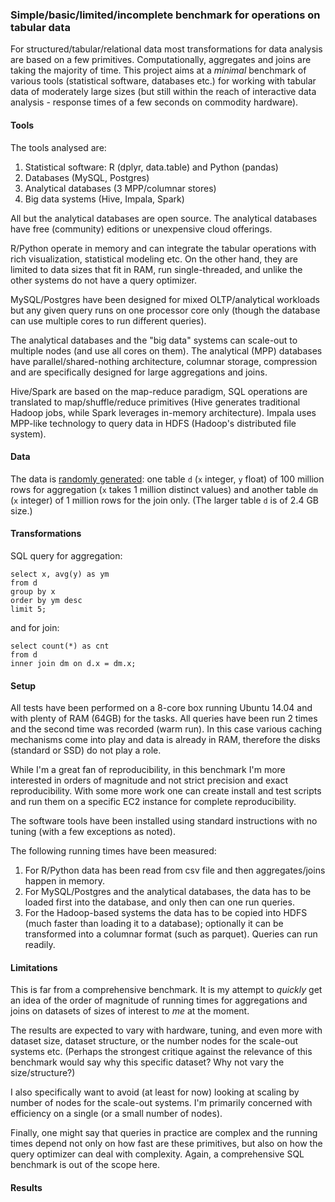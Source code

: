 
### Simple/basic/limited/incomplete benchmark for operations on tabular data

For structured/tabular/relational data most transformations for data analysis are based on a few
primitives. Computationally, aggregates and joins are taking the majority
of time. This project aims at a *minimal* benchmark of various tools 
(statistical software, databases etc.) for working with tabular data of moderately
large sizes (but still within the reach of interactive data analysis - response times
of a few seconds on commodity hardware).


#### Tools

The tools analysed are:

1. Statistical software: R (dplyr, data.table) and Python (pandas)
2. Databases (MySQL, Postgres)
3. Analytical databases (3 MPP/columnar stores)
4. Big data systems (Hive, Impala, Spark)

All but the analytical databases are open source. The analytical databases have free (community) editions
or unexpensive cloud offerings. 

R/Python operate in memory and can integrate the tabular operations
with rich visualization, statistical modeling etc. On the other hand, they are limited to data sizes
that fit in RAM, run single-threaded, and unlike the other systems do not have a query optimizer.

MySQL/Postgres have been designed for mixed OLTP/analytical workloads but any given query runs
on one processor core only (though the database can use multiple cores to run different queries).

The analytical databases and the "big data" systems can scale-out to multiple nodes (and use all cores on them). 
The analytical (MPP) databases have parallel/shared-nothing architecture, columnar storage, compression and are specifically
designed for large aggregations and joins.

Hive/Spark are based on the map-reduce paradigm, SQL operations are translated to 
map/shuffle/reduce primitives (Hive generates traditional Hadoop jobs, while Spark leverages in-memory
architecture). Impala uses MPP-like technology to query data in HDFS (Hadoop's distributed file system).


#### Data

The data is [randomly generated](https://github.com/szilard/benchm-databases/blob/master/gen-data.txt): 
one table `d` (`x` integer, `y` float) of 100 million rows for aggregation
(`x` takes 1 million distinct values) and another table `dm` (`x` integer) of 1 million rows for the join only.
(The larger table `d` is of 2.4 GB size.)


#### Transformations

SQL query for aggregation:

```
select x, avg(y) as ym 
from d 
group by x
order by ym desc 
limit 5;
```

and for join:

```
select count(*) as cnt 
from d
inner join dm on d.x = dm.x;
```


#### Setup

All tests have been performed on a 8-core box running Ubuntu 14.04 and 
with plenty of RAM (64GB) for the tasks. All queries have been run 2 times and the second
time was recorded (warm run). In this case various caching mechanisms come into play and data is
already in RAM, therefore the disks (standard or SSD) do not play a role.

While I'm a great fan of reproducibility, in this benchmark I'm more interested in orders
of magnitude and not strict precision and exact reproducibility. With some more work one can create install and test
scripts and run them on a specific EC2 instance for complete reproducibility.

The software tools have been installed using standard instructions with no tuning 
(with a few exceptions as noted).

The following running times have been measured:

1. For R/Python data has been read from csv file and then aggregates/joins happen in memory.
2. For MySQL/Postgres and the analytical databases, the data has to be loaded first into the database, and only then 
can one run queries.
3. For the Hadoop-based systems the data has to be copied into HDFS (much faster than loading it to a database); 
optionally it can be transformed into a columnar format (such as parquet). Queries can run readily.



#### Limitations

This is far from a comprehensive benchmark. It is my attempt to *quickly* get an idea of the order
of magnitude of running times for aggregations and joins on datasets of sizes of interest to *me* at the moment. 

The results are expected to vary with hardware, tuning, and even more with dataset size, 
dataset structure, or the number nodes for the scale-out systems etc. (Perhaps the strongest
critique against the relevance of this benchmark would say why this specific dataset? Why not
vary the size/structure?)

I also specifically want to avoid (at least for now) looking at scaling by number of nodes for the 
scale-out systems. I'm primarily concerned with efficiency on a single (or a small number of nodes).

Finally, one might say that queries in practice are complex and the running times depend not only 
on how fast are these primitives, but also on how the query optimizer can deal with complexity. Again,
a comprehensive SQL benchmark is out of the scope here.



#### Results




